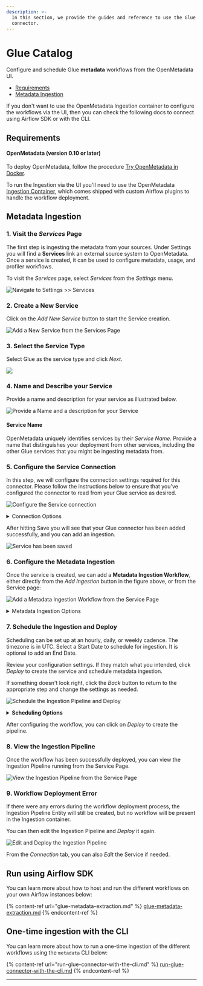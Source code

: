 ```yaml
---
description: >-
  In this section, we provide the guides and reference to use the Glue
  connector.
---
```


# Glue Catalog

Configure and schedule Glue **metadata** workflows from the OpenMetadata UI.

* [Requirements](./#requirements)
* [Metadata Ingestion](./#metadata-ingestion)

If you don't want to use the OpenMetadata Ingestion container to configure the workflows via the UI, then you can check the following docs to connect using Airflow SDK or with the CLI.

## Requirements

#### **OpenMetadata (version 0.10 or later)**

To deploy OpenMetadata, follow the procedure [Try OpenMetadata in Docker](../../../../overview/run-openmetadata.md).

To run the Ingestion via the UI you'll need to use the OpenMetadata [Ingestion Container](https://hub.docker.com/r/openmetadata/ingestion), which comes shipped with custom Airflow plugins to handle the workflow deployment.

## Metadata Ingestion

### 1. Visit the _Services_ Page

The first step is ingesting the metadata from your sources. Under Settings you will find a **Services** link an external source system to OpenMetadata. Once a service is created, it can be used to configure metadata, usage, and profiler workflows.

To visit the _Services_ page, select _Services_ from the _Settings_ menu.

![Navigate to Settings >> Services](<../../../.gitbook/assets/image (4) (1) (2).png>)

### 2. Create a New Service

Click on the _Add New Service_ button to start the Service creation.

![Add a New Service from the Services Page](<../../../.gitbook/assets/image (44) (2).png>)

### 3. Select the Service Type

Select Glue as the service type and click _Next_.

![](<../../../../.gitbook/assets/image (13).png>)

### 4. Name and Describe your Service

Provide a name and description for your service as illustrated below.

![Provide a Name and a description for your Service](<../../../.gitbook/assets/Screen Shot 2022-04-27 at 6.07.38 PM.png>)

#### Service Name

OpenMetadata uniquely identifies services by their _Service Name_. Provide a name that distinguishes your deployment from other services, including the other Glue services that you might be ingesting metadata from.

### 5. Configure the Service Connection

In this step, we will configure the connection settings required for this connector. Please follow the instructions below to ensure that you've configured the connector to read from your Glue service as desired.

![Configure the Service connection](<../../../.gitbook/assets/Screen Shot 2022-04-27 at 6.19.49 PM.png>)

<details>

<summary>Connection Options</summary>

**AWS Access Key ID**

Enter your secure access key ID for your Glue connection. The specified key ID should be authorized to read all databases you want to include in the metadata ingestion workflow.

**AWS Secret Access Key**

Enter the Secret Access Key (the passcode key pair to the key ID from above).

**AWS Region**

Specify the region in which your Glue catalog is located.

Note: This setting is required even if you have configured a local AWS profile.

**AWS Session Token**

The AWS session token is an optional parameter. If you want, enter the details of your temporary session token.

**Endpoint URL (optional)**

The Glue connector will automatically determine the AWS Glue endpoint URL based on the AWS Region. You may specify a value to override this behavior.

**Storage Service Name (optional)**

OpenMetadata associates objects for each object store entity with a unique namespace. To ensure your data is well-organized and findable, choose a unique name by which you would like to identify the metadata for the object stores you are using through AWS Glue.

**Pipeline Service Name (optional)**

OpenMetadata associates each pipeline entity with a unique namespace. To ensure your data is well-organized and findable, choose a unique name by which you would like to identify the metadata for pipelines you are using through AWS Glue.

When this metadata has been ingested you will find it in the OpenMetadata UI pipelines view under the name you have specified.

**Database (Optional)**

The database of the data source is an optional parameter, if you would like to restrict the metadata reading to a single database. If left blank, OpenMetadata ingestion attempts to scan all the databases.

**Connection Options (Optional)**

Enter the details for any additional connection options that can be sent to BigQuery during the connection. These details must be added as Key-Value pairs.

**Connection Arguments (Optional)**

Enter the details for any additional connection arguments such as security or protocol configs that can be sent to BigQuery during the connection. These details must be added as Key-Value pairs.

In case you are using Single-Sign-On (SSO) for authentication, add the `authenticator` details in the Connection Arguments as a Key-Value pair as follows.

`"authenticator" : "sso_login_url"`

In case you authenticate with SSO using an external browser popup, then add the `authenticator` details in the Connection Arguments as a Key-Value pair as follows.

`"authenticator" : "externalbrowser"`

</details>

After hitting Save you will see that your Glue connector has been added successfully, and you can add an ingestion.

![Service has been saved](<../../../.gitbook/assets/Screen Shot 2022-04-27 at 6.09.49 PM.png>)

### 6. Configure the Metadata Ingestion

Once the service is created, we can add a **Metadata Ingestion Workflow**, either directly from the _Add Ingestion_ button in the figure above, or from the Service page:

![Add a Metadata Ingestion Workflow from the Service Page](<../../../.gitbook/assets/image (39) (2) (1).png>)

<details>

<summary>Metadata Ingestion Options</summary>

**Include (Table Filter Pattern)**

Use to table filter patterns to control whether or not to include tables as part of metadata ingestion and data profiling.

Explicitly include tables by adding a list of comma-separated regular expressions to the _Include_ field. OpenMetadata will include all tables with names matching one or more of the supplied regular expressions. All other tables will be excluded. See the figure above for an example.

**Exclude (Table Filter Pattern)**

Explicitly exclude tables by adding a list of comma-separated regular expressions to the _Exclude_ field. OpenMetadata will exclude all tables with names matching one or more of the supplied regular expressions. All other tables will be included. See the figure above for an example.

**Include (Schema Filter Pattern)**

Use to schema filter patterns to control whether or not to include schemas as part of metadata ingestion and data profiling.

Explicitly include schemas by adding a list of comma-separated regular expressions to the _Include_ field. OpenMetadata will include all schemas with names matching one or more of the supplied regular expressions. All other schemas will be excluded.

**Exclude (Schema Filter Pattern)**

Explicitly exclude schemas by adding a list of comma-separated regular expressions to the _Exclude_ field. OpenMetadata will exclude all schemas with names matching one or more of the supplied regular expressions. All other schemas will be included.

**Include views (toggle)**

Set the _Include views_ toggle to the on position to control whether or not to include views as part of metadata ingestion and data profiling.

Explicitly include views by adding the following key-value pair in the `source.config` field of your configuration file.

**Enable data profiler (toggle)**

Glue does not provide querying capabilities, so the data profiler is not supported.

**Ingest sample data (toggle)**

Glue does not provide querying capabilities, so sample data is not supported.

</details>

### 7. Schedule the Ingestion and Deploy

Scheduling can be set up at an hourly, daily, or weekly cadence. The timezone is in UTC. Select a Start Date to schedule for ingestion. It is optional to add an End Date.

Review your configuration settings. If they match what you intended, click _Deploy_ to create the service and schedule metadata ingestion.

If something doesn't look right, click the _Back_ button to return to the appropriate step and change the settings as needed.

![Schedule the Ingestion Pipeline and Deploy](<../../../.gitbook/assets/image (21) (1).png>)

<details>

<summary><strong>Scheduling Options</strong></summary>

**Every**

Use the _Every_ drop down menu to select the interval at which you want to ingest metadata. Your options are as follows:

* _Hour_: Ingest metadata once per hour
* _Day_: Ingest metadata once per day
* _Week_: Ingest metadata once per week

**Day**

The _Day_ selector is only active when ingesting metadata once per week. Use the _Day_ selector to set the day of the week on which to ingest metadata.

**Minute**

The _Minute_ dropdown is only active when ingesting metadata once per hour. Use the _Minute_ drop down menu to select the minute of the hour at which to begin ingesting metadata.

**Time**

The _Time_ drop down menus are active when ingesting metadata either once per day or once per week. Use the time drop downs to select the time of day at which to begin ingesting metadata.

**Start date (UTC)**

Use the _Start date_ selector to choose the date at which to begin ingesting metadata according to the defined schedule.

**End date (UTC)**

Use the _End date_ selector to choose the date at which to stop ingesting metadata according to the defined schedule. If no end date is set, metadata ingestion will continue according to the defined schedule indefinitely.

</details>

After configuring the workflow, you can click on _Deploy_ to create the pipeline.

### 8. View the Ingestion Pipeline

Once the workflow has been successfully deployed, you can view the Ingestion Pipeline running from the Service Page.

![View the Ingestion Pipeline from the Service Page](<../../../.gitbook/assets/image (43) (2).png>)

### 9. Workflow Deployment Error

If there were any errors during the workflow deployment process, the Ingestion Pipeline Entity will still be created, but no workflow will be present in the Ingestion container.

You can then edit the Ingestion Pipeline and _Deploy_ it again.

![Edit and Deploy the Ingestion Pipeline](<../../../.gitbook/assets/image (8) (2).png>)

From the _Connection_ tab, you can also _Edit_ the Service if needed.

## Run using Airflow SDK

You can learn more about how to host and run the different workflows on your own Airflow instances below:

{% content-ref url="glue-metadata-extraction.md" %}
[glue-metadata-extraction.md](glue-metadata-extraction.md)
{% endcontent-ref %}

## One-time ingestion with the CLI

You can learn more about how to run a one-time ingestion of the different workflows using the `metadata` CLI below:

{% content-ref url="run-glue-connector-with-the-cli.md" %}
[run-glue-connector-with-the-cli.md](run-glue-connector-with-the-cli.md)
{% endcontent-ref %}

***
